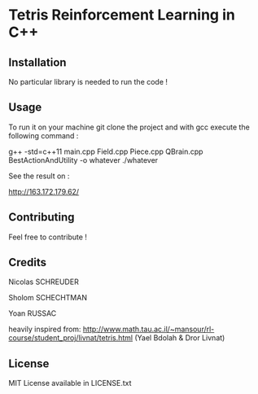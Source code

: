 # Tetris Reinforcement Learning in C++



## Installation

No particular library is needed to run the code !

## Usage

To run it on your machine git clone the project and with gcc execute the following command :

g++ -std=c++11 main.cpp Field.cpp Piece.cpp QBrain.cpp BestActionAndUtility -o whatever ./whatever

See the result on :

http://163.172.179.62/

## Contributing

Feel free to contribute !

## Credits

Nicolas SCHREUDER

Sholom SCHECHTMAN

Yoan RUSSAC

heavily inspired from: http://www.math.tau.ac.il/~mansour/rl-course/student_proj/livnat/tetris.html (Yael Bdolah & Dror Livnat)
## License

MIT License available in LICENSE.txt
